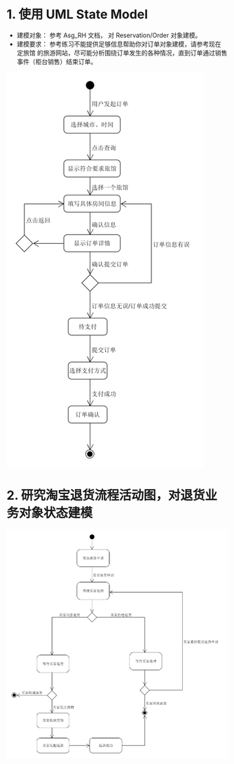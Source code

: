 # 1. 使用 UML State Model
+ 建模对象： 参考 Asg_RH 文档， 对 Reservation/Order 对象建模。
+ 建模要求： 参考练习不能提供足够信息帮助你对订单对象建模，请参考现在 定旅馆 的旅游网站，尽可能分析围绕订单发生的各种情况，直到订单通过销售事件（柜台销售）结束订单。

![image](https://github.com/Boyce-Lee/Boyce-Lee.github.io/blob/master/media/img/15331146_homework_6_1.png)

# 2. 研究淘宝退货流程活动图，对退货业务对象状态建模


![image](https://github.com/Boyce-Lee/Boyce-Lee.github.io/blob/master/media/img/15331146_homework_6_2.png)
